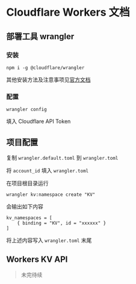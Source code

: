 # Cloudflare Workers 文档

## 部署工具 wrangler

### 安装

```shell
npm i -g @cloudflare/wrangler
```

其他安装方法及注意事项见[官方文档](https://github.com/cloudflare/wrangler)

### 配置

```shell
wrangler config
```

填入 Cloudflare API Token

## 项目配置

复制 `wrangler.default.toml` 到 `wrangler.toml`

将 `account_id` 填入 `wrangler.toml`

在项目根目录运行

```shell
wrangler kv:namespace create "KV"
```

会输出如下内容

```text
kv_namespaces = [
    { binding = "KV", id = "xxxxxx" }
]
```

将上述内容写入 `wrangler.toml` 末尾

## Workers KV API

> 未完待续